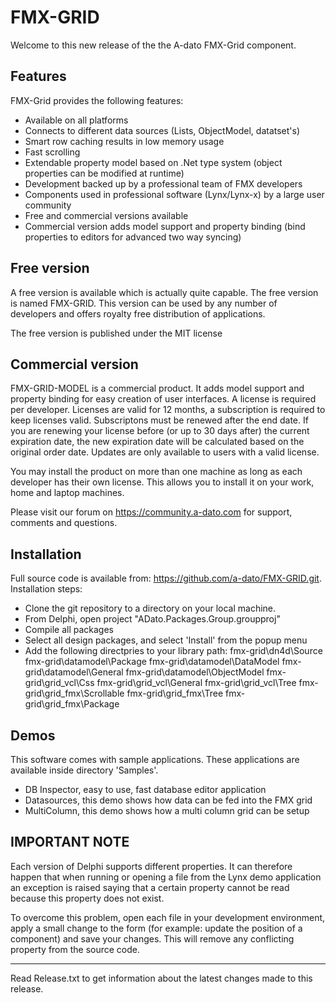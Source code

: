 # FMX-GRID
Welcome to this new release of the the A-dato FMX-Grid component.

## Features
FMX-Grid provides the following features:
* Available on all platforms
* Connects to different data sources (Lists, ObjectModel, datatset's)
* Smart row caching results in low memory usage
* Fast scrolling
* Extendable property model based on .Net type system (object properties can be modified at runtime)
* Development backed up by a professional team of FMX developers
* Components used in professional software (Lynx/Lynx-x) by a large user community
* Free and commercial versions available
* Commercial version adds model support and property binding (bind properties to editors for advanced two way syncing)

## Free version

A free version is available which is actually quite capable. The free version is named FMX-GRID. This version can be used by any number of developers and offers royalty free distribution of applications.

The free version is published under the MIT license

## Commercial version
FMX-GRID-MODEL is a commercial product. It adds model support and property binding for easy creation of user interfaces. A license is required per developer. Licenses are valid for 12 months, a subscription is required to keep licenses valid. Subscriptons must be renewed after the end date. If you are renewing your license before (or up to 30 days after) the current expiration date, the new expiration date will be calculated based on the original order date. Updates are only available to users with a valid license.

You may install the product on more than one machine as long as each developer has their own license. This allows you to install it on your work, home and laptop machines. 

Please visit our forum on https://community.a-dato.com for support, comments and questions.
## Installation
Full source code is available from: https://github.com/a-dato/FMX-GRID.git. 
Installation steps:
* Clone the git repository to a directory on your local machine.
* From Delphi, open project "ADato.Packages.Group.groupproj"
* Compile all packages
* Select all design packages, and select 'Install' from the popup menu
* Add the following directpries to your library path:
	fmx-grid\dn4d\Source
	fmx-grid\datamodel\Package
	fmx-grid\datamodel\DataModel
	fmx-grid\datamodel\General
	fmx-grid\datamodel\ObjectModel
	fmx-grid\grid_vcl\Css
	fmx-grid\grid_vcl\General
	fmx-grid\grid_vcl\Tree
	fmx-grid\grid_fmx\Scrollable
	fmx-grid\grid_fmx\Tree
	fmx-grid\grid_fmx\Package

## Demos
This software comes with sample applications. These applications are available inside directory 'Samples'.
* DB Inspector, easy to use, fast database editor application
* Datasources, this demo shows how data can be fed into the FMX grid
* MultiColumn, this demo shows how a multi column grid can be setup

## IMPORTANT NOTE

Each version of Delphi supports different properties. It can therefore happen that
when running or opening a file from the Lynx demo application an exception is
raised saying that a certain property cannot be read because this property does
not exist.

To overcome this problem, open each file in your development environment,
apply a small change to the form (for example: update the position of a component)
and save your changes. This will remove any conflicting property from the source code.


****************

Read Release.txt to get information about the latest changes made to this release.

